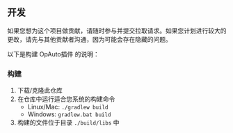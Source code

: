 ## 开发

如果您想为这个项目做贡献，请随时参与并提交拉取请求。如果您计划进行较大的更改，请先与其他贡献者沟通，因为可能会存在隐藏的问题。

以下是构建 OpAuto插件 的说明：

### 构建
1. 下载/克隆此仓库
2. 在仓库中运行适合您系统的构建命令
   - Linux/Mac: `./gradlew build`
   - Windows: `gradlew.bat build`
3. 构建的文件位于目录 `./build/libs` 中
